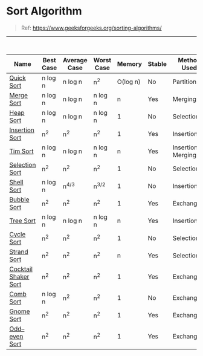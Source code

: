 # Sort Algorithm

> Ref: https://www.geeksforgeeks.org/sorting-algorithms/

---

<br />

| Name                                                                     | Best Case     | Average Case    | Worst Case      | Memory   | Stable | Method Used         |
| ------------------------------------------------------------------------ | ------------- | --------------- | --------------- | -------- | ------ | ------------------- |
| [Quick Sort](http://www.geeksforgeeks.org/quick-sort/)                   | n log n       | n log n         | n<sup>2</sup>   | O(log n) | No     | Partitioning        |
| [Merge Sort](http://www.geeksforgeeks.org/merge-sort/)                   | n log n       | n log n         | n log n         | n        | Yes    | Merging             |
| [Heap Sort](https://www.geeksforgeeks.org/heap-sort/)                    | n log n       | n log n         | n log n         | 1        | No     | Selection           |
| [Insertion Sort](http://www.geeksforgeeks.org/insertion-sort/)           | n<sup>2</sup> | n<sup>2</sup>   | n<sup>2</sup>   | 1        | Yes    | Insertion           |
| [Tim Sort](https://www.geeksforgeeks.org/timsort/)                       | n log n       | n log n         | n log n         | n        | Yes    | Insertion & Merging |
| [Selection Sort](http://www.geeksforgeeks.org/selection-sort/)           | n<sup>2</sup> | n<sup>2</sup>   | n<sup>2</sup>   | 1        | No     | Selection           |
| [Shell Sort](https://www.geeksforgeeks.org/shellsort/)                   | n log n       | n<sup>4/3</sup> | n<sup>3/2</sup> | 1        | No     | Insertion           |
| [Bubble Sort](http://www.geeksforgeeks.org/bubble-sort/)                 | n<sup>2</sup> | n<sup>2</sup>   | n<sup>2</sup>   | 1        | Yes    | Exchanging          |
| [Tree Sort](https://www.geeksforgeeks.org/tree-sort/)                    | n log n       | n log n         | n log n         | n        | Yes    | Insertion           |
| [Cycle Sort](https://www.geeksforgeeks.org/cycle-sort/)                  | n<sup>2</sup> | n<sup>2</sup>   | n<sup>2</sup>   | 1        | No     | Selection           |
| [Strand Sort](https://www.geeksforgeeks.org/strand-sort/)                | n<sup>2</sup> | n<sup>2</sup>   | n<sup>2</sup>   | n        | Yes    | Selection           |
| [Cocktail Shaker Sort](https://www.geeksforgeeks.org/cocktail-sort/)     | n<sup>2</sup> | n<sup>2</sup>   | n<sup>2</sup>   | 1        | Yes    | Exchanging          |
| [Comb Sort](https://www.geeksforgeeks.org/comb-sort/)                    | n log n       | n<sup>2</sup>   | n<sup>2</sup>   | 1        | No     | Exchanging          |
| [Gnome Sort](https://www.geeksforgeeks.org/gnome-sort-a-stupid-one/)     | n<sup>2</sup> | n<sup>2</sup>   | n<sup>2</sup>   | 1        | Yes    | Exchanging          |
| [Odd–even Sort](https://www.geeksforgeeks.org/odd-even-sort-brick-sort/) | n<sup>2</sup> | n<sup>2</sup>   | n<sup>2</sup>   | 1        | Yes    | Exchanging          |
